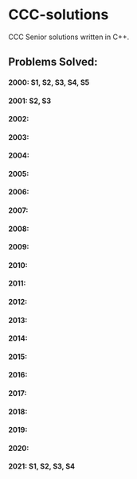 # CCC-solutions
CCC Senior solutions written in C++. 

## Problems Solved:

#### 2000: S1, S2, S3, S4, S5
#### 2001: S2, S3
#### 2002: 
#### 2003:  
#### 2004: 
#### 2005: 
#### 2006: 
#### 2007: 
#### 2008: 
#### 2009: 
#### 2010: 
#### 2011: 
#### 2012: 
#### 2013: 
#### 2014: 
#### 2015: 
#### 2016: 
#### 2017: 
#### 2018: 
#### 2019: 
#### 2020: 
#### 2021: S1, S2, S3, S4
